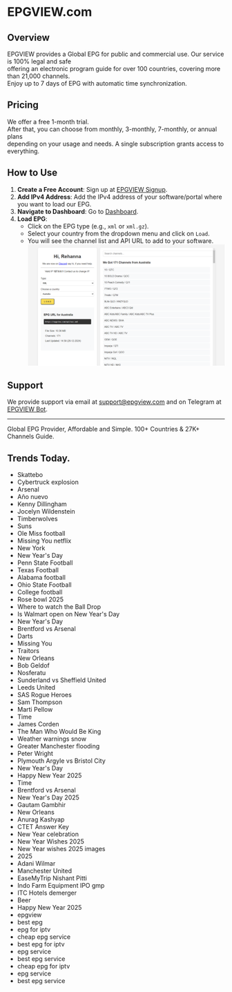 # EPGVIEW.com



## Overview
EPGVIEW provides a Global EPG for public and commercial use. Our service is 100% legal and safe\
offering an electronic program guide for over 100 countries, covering more than 21,000 channels.\
Enjoy up to 7 days of EPG with automatic time synchronization.

## Pricing
We offer a free 1-month trial. \
After that, you can choose from monthly, 3-monthly, 7-monthly, or annual plans \
depending on your usage and needs. A single subscription grants access to everything.

## How to Use
1. **Create a Free Account**: Sign up at [EPGVIEW Signup](https://epgview.com/signup.php).
2. **Add IPv4 Address**: Add the IPv4 address of your software/portal where you want to load our EPG.
3. **Navigate to Dashboard**: Go to [Dashboard](https://epgview.com/dashboard.php).
4. **Load EPG**:
   - Click on the EPG type (e.g., `xml` or `xml.gz`).
   - Select your country from the dropdown menu and click on `Load`.
   - You will see the channel list and API URL to add to your software.
![EPGVIEW](img/dashboard.png)
## Support
We provide support via email at [support@epgview.com](mailto:support@epgview.com) and on Telegram at [EPGVIEW Bot](https://t.me/epgview_bot).

---

Global EPG Provider, Affordable and Simple. 100+ Countries & 27K+ Channels Guide.

## Trends Today.

- Skattebo
- Cybertruck explosion
- Arsenal
- Año nuevo
- Kenny Dillingham
- Jocelyn Wildenstein
- Timberwolves
- Suns
- Ole Miss football
- Missing You netflix
- New York
- New Year's Day
- Penn State Football
- Texas Football
- Alabama football
- Ohio State Football
- College football
- Rose bowl 2025
- Where to watch the Ball Drop
- Is Walmart open on New Year's Day
- New Year's Day
- Brentford vs Arsenal
- Darts
- Missing You
- Traitors
- New Orleans
- Bob Geldof
- Nosferatu
- Sunderland vs Sheffield United
- Leeds United
- SAS Rogue Heroes
- Sam Thompson
- Marti Pellow
- Time
- James Corden
- The Man Who Would Be King
- Weather warnings snow
- Greater Manchester flooding
- Peter Wright
- Plymouth Argyle vs Bristol City
- New Year's Day
- Happy New Year 2025
- Time
- Brentford vs Arsenal
- New Year's Day 2025
- Gautam Gambhir
- New Orleans
- Anurag Kashyap
- CTET Answer Key
- New Year celebration
- New Year Wishes 2025
- New Year wishes 2025 images
- 2025
- Adani Wilmar
- Manchester United
- EaseMyTrip Nishant Pitti
- Indo Farm Equipment IPO gmp
- ITC Hotels demerger
- Beer
- Happy New Year 2025
- epgview
- best epg
- epg for iptv
- cheap epg service
- best epg for iptv
- epg service
- best epg service
- cheap epg for iptv
- epg service
- best epg service
